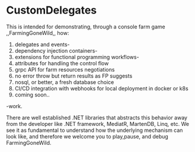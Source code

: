 # CustomDelegates

This is intended for demonstrating, through a console farm game ,,FarmingGoneWild,, how:

1. delegates and events-
2. dependency injection containers-
3. extensions for functional programming workflows-
4. attributes for handling the control flow
5. grpc API for farm resources negotiations
6. no error throw but return results as FP suggests
7. nosql, or better, a fresh database choice
8. CI/CD integration with webhooks for local deployment in docker or k8s
9. coming soon..

-work.

There are well established .NET libraries that abstracts this behavior away from the developer like .NET framework,
MediatR, MartenDB, Linq, etc. We see it as fundamental to understand how the underlying mechanism can look like, and
therefore we welcome you to play,pause, and debug FarmingGoneWild.
